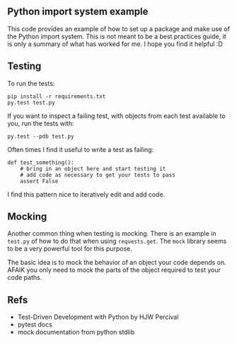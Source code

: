 Python import system example
----------------------------

This code provides an example of how to set up a package and make use of the Python import system. This is not meant to be a best practices guide, it is only a summary of what has worked for me. I hope you find it helpful :D

Testing
-------

To run the tests:

    pip install -r requirements.txt 
    py.test test.py

If you want to inspect a failing test, with objects from each test available to you, run the tests with:

    py.test --pdb test.py

Often times I find it useful to write a test as failing:

    def test_something():
        # bring in an object here and start testing it
        # add code as necessary to get your tests to pass
        assert False

I find this pattern nice to iteratively edit and add code.

Mocking
-------

Another common thing when testing is mocking. There is an example in `test.py` of how to do that when using `requests.get`. The `mock` library seems to be a very powerful tool for this purpose.

The basic idea is to mock the behavior of an object your code depends on. AFAIK you only need to mock the parts of the object required to test your code paths.

Refs
----
+ Test-Driven Development with Python by HJW Percival
+ pytest docs
+ mock documentation from python stdlib